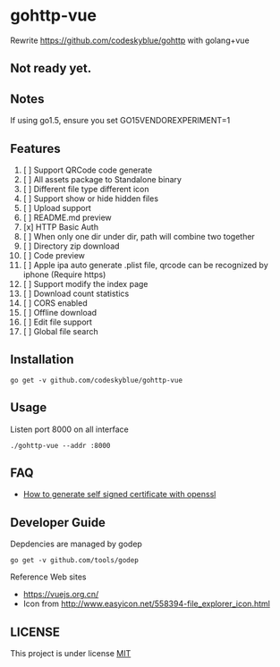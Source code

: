 # gohttp-vue
Rewrite https://github.com/codeskyblue/gohttp with golang+vue

## Not ready yet.

## Notes
If using go1.5, ensure you set GO15VENDOREXPERIMENT=1

## Features
1. [ ] Support QRCode code generate
1. [ ] All assets package to Standalone binary
1. [ ] Different file type different icon
1. [ ] Support show or hide hidden files
1. [ ] Upload support
1. [ ] README.md preview
1. [x] HTTP Basic Auth
1. [ ] When only one dir under dir, path will combine two together
1. [ ] Directory zip download
1. [ ] Code preview
1. [ ] Apple ipa auto generate .plist file, qrcode can be recognized by iphone (Require https)
1. [ ] Support modify the index page
1. [ ] Download count statistics
1. [ ] CORS enabled
1. [ ] Offline download
1. [ ] Edit file support
1. [ ] Global file search

## Installation
```
go get -v github.com/codeskyblue/gohttp-vue
```

## Usage
Listen port 8000 on all interface

```
./gohttp-vue --addr :8000
```

## FAQ
- [How to generate self signed certificate with openssl](http://stackoverflow.com/questions/10175812/how-to-create-a-self-signed-certificate-with-openssl)

## Developer Guide
Depdencies are managed by godep

```
go get -v github.com/tools/godep
```

Reference Web sites

* <https://vuejs.org.cn/>
* Icon from <http://www.easyicon.net/558394-file_explorer_icon.html>
## LICENSE
This project is under license [MIT](LICENSE)
